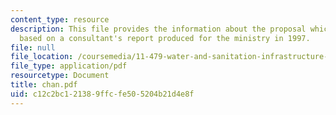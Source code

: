 ```yaml
---
content_type: resource
description: This file provides the information about the proposal which is primarily
  based on a consultant's report produced for the ministry in 1997.
file: null
file_location: /coursemedia/11-479-water-and-sanitation-infrastructure-planning-in-developing-countries-spring-2005/c12c2bc121389ffcfe505204b21d4e8f_chan.pdf
file_type: application/pdf
resourcetype: Document
title: chan.pdf
uid: c12c2bc1-2138-9ffc-fe50-5204b21d4e8f
---
```


